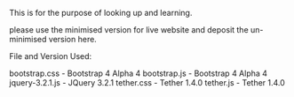 This is for the purpose of looking up and learning.

please use the minimised version for live website and deposit the un-minimised version here.

File and Version Used:

bootstrap.css		- Bootstrap 4 Alpha 4
bootstrap.js		- Bootstrap 4 Alpha 4
jquery-3.2.1.js		- JQuery 3.2.1
tether.css			- Tether 1.4.0
tether.js			- Tether 1.4.0